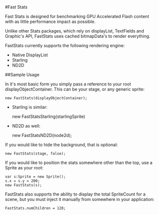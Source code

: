#Fast Stats

Fast Stats is designed for benchmarking GPU Accelerated Flash content with as little performance impact as possible.

Unlike other Stats packages, which rely on displayList, TextFields and Graphic's API, FastStats uses cached bitmapData's to render everything.

FastStats currently supports the following rendering engine:

* Native DisplayList
* Starling
* ND2D

##Sample Usage

In it's most basic form you simply pass a reference to your root displayObjectContainer. This can be your stage, or any generic sprite:

	new FastStats(displayObjectContainer);

* Starling is similar:

	new FastStatsStarling(starlingSprite)

* ND2D as well:

	new FastStatsND2D(node2d);

If you would like to hide the background, that is optional:

	new FastStats(stage, false);

If you would like to position the stats somewhere other than the top, use a Sprite as your root:

	var s:Sprite = new Sprite();
	s.x = s.y = 200;
	new FastStats(s);

FastStats also supports the ability to display the total SpriteCount for a scene, but you must inject it manually from somewhere in your application:
	
	FastStats.numChildren = 120;


